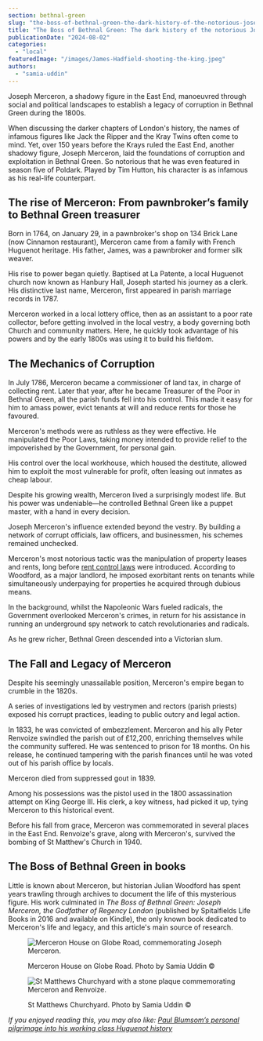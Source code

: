 ```yaml
---
section: bethnal-green
slug: "the-boss-of-bethnal-green-the-dark-history-of-the-notorious-joseph-merceron"
title: "The Boss of Bethnal Green: The dark history of the notorious Joseph Merceron"
publicationDate: "2024-08-02"
categories: 
  - "local"
featuredImage: "/images/James-Hadfield-shooting-the-king.jpeg"
authors: 
  - "samia-uddin"
---
```


Joseph Merceron, a shadowy figure in the East End, manoeuvred through social and political landscapes to establish a legacy of corruption in Bethnal Green during the 1800s.

When discussing the darker chapters of London's history, the names of infamous figures like Jack the Ripper and the Kray Twins often come to mind. Yet, over 150 years before the Krays ruled the East End, another shadowy figure, Joseph Merceron, laid the foundations of corruption and exploitation in Bethnal Green. So notorious that he was even featured in season five of Poldark. Played by Tim Hutton, his character is as infamous as his real-life counterpart.

## The rise of Merceron: From pawnbroker’s family to Bethnal Green treasurer

Born in 1764, on January 29, in a pawnbroker's shop on 134 Brick Lane (now Cinnamon restaurant), Merceron came from a family with French Huguenot heritage. His father, James, was a pawnbroker and former silk weaver.

His rise to power began quietly. Baptised at La Patente, a local Huguenot church now known as Hanbury Hall, Joseph started his journey as a clerk. His distinctive last name, Merceron, first appeared in parish marriage records in 1787. 

Merceron worked in a local lottery office, then as an assistant to a poor rate collector, before getting involved in the local vestry, a body governing both Church and community matters. Here, he quickly took advantage of his powers and by the early 1800s was using it to build his fiefdom.

## The Mechanics of Corruption

In July 1786, Merceron became a commissioner of land tax, in charge of collecting rent. Later that year, after he became Treasurer of the Poor in Bethnal Green, all the parish funds fell into his control. This made it easy for him to amass power, evict tenants at will and reduce rents for those he favoured.

Merceron's methods were as ruthless as they were effective. He manipulated the Poor Laws, taking money intended to provide relief to the impoverished by the Government, for personal gain.

His control over the local workhouse, which housed the destitute, allowed him to exploit the most vulnerable for profit, often leasing out inmates as cheap labour.

Despite his growing wealth, Merceron lived a surprisingly modest life. But his power was undeniable—he controlled Bethnal Green like a puppet master, with a hand in every decision.

Joseph Merceron's influence extended beyond the vestry. By building a network of corrupt officials, law officers, and businessmen, his schemes remained unchecked. 

Merceron's most notorious tactic was the manipulation of property leases and rents, long before [rent control laws](https://bethnalgreenlondon.co.uk/quinn-square-rent-strike-1938-controllled-rents/) were introduced. According to Woodford, as a major landlord, he imposed exorbitant rents on tenants while simultaneously underpaying for properties he acquired through dubious means.

In the background, whilst the Napoleonic Wars fueled radicals, the Government overlooked Merceron's crimes, in return for his assistance in running an underground spy network to catch revolutionaries and radicals.

As he grew richer, Bethnal Green descended into a Victorian slum. 

## The Fall and Legacy of Merceron

Despite his seemingly unassailable position, Merceron's empire began to crumble in the 1820s.

A series of investigations led by vestrymen and rectors (parish priests) exposed his corrupt practices, leading to public outcry and legal action. 

In 1833, he was convicted of embezzlement. Merceron and his ally Peter Renvoize swindled the parish out of £12,200, enriching themselves while the community suffered. He was sentenced to prison for 18 months. On his release, he continued tampering with the parish finances until he was voted out of his parish office by locals. 

Merceron died from suppressed gout in 1839.

Among his possessions was the pistol used in the 1800 assassination attempt on King George III. His clerk, a key witness, had picked it up, tying Merceron to this historical event.

Before his fall from grace, Merceron was commemorated in several places in the East End. Renvoize's grave, along with Merceron's, survived the bombing of St Matthew's Church in 1940.

## The Boss of Bethnal Green in books

Little is known about Merceron, but historian Julian Woodford has spent years trawling through archives to document the life of this mysterious figure. His work culminated in _The Boss of Bethnal Green: Joseph Merceron, the Godfather of Regency London_ (published by Spitalfields Life Books in 2016 and available on Kindle), the only known book dedicated to Merceron's life and legacy, and this article's main source of research.

<figure>

![Merceron House on Globe Road, commemorating Joseph Merceron.](/images/merceron-houses-Medium.jpeg)

<figcaption>

Merceron House on Globe Road. Photo by Samia Uddin ©

</figcaption>

</figure>

  

<figure>

![St Matthews Churchyard with a stone plaque commemorating Merceron and Renvoize.](/images/st-matthews-churchyard-Medium.jpeg)

<figcaption>

St Matthews Churchyard. Photo by Samia Uddin ©

</figcaption>

</figure>

_If you enjoyed reading this, you may also like: [Paul Blumsom’s personal pilgrimage into his working class Huguenot history](https://bethnalgreenlondon.co.uk/paul-blumsom-huguenot-history/)_
